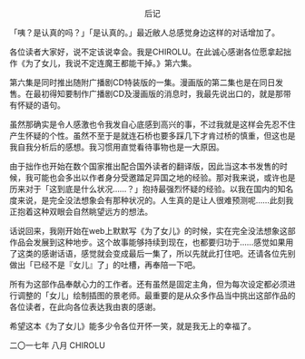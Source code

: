 <p align="center">后记</p>

「咦？是认真的吗？」「是认真的。」最近敝人总感觉身边这样的对话增加了。

各位读者大家好，说不定该说幸会。我是CHIROLU。在此诚心感谢各位愿拿起拙作《为了女儿，我说不定连魔王都能干掉。》第六集。

第六集是同时推出随附广播剧CD特装版的一集。漫画版的第二集也是在同日发售。在最初得知要制作广播剧CD及漫画版的消息时，我最先说出口的，就是那带有怀疑的语句。

虽然那确实是令人感激也令我发自心底感到高兴的事，不过我就是这样会先忍不住产生怀疑的个性。虽然不至于是就连石桥也要多踩几下才肯过桥的慎重，但这也是我自我分析后的感想。我习惯用直觉看待事物也是一大原因。

由于拙作也开始在数个国家推出配合国外读者的翻译版，因此当这本书发售的时候，我可能也会多出以作者身分受邀踏足异国之地的经验。那对我来说，或许也是历来对于「这到底是什么状况……？」抱持最强烈怀疑的经验。以我在国内的知名度来说，是完全没法想象会有那种状况的。人生真的是让人很难预测呢……此刻我正抱着这种双眼会自然眺望远方的想法。

话说回来，我刚开始在web上默默写《为了女儿》的时候，实在完全没法想象这部作品会发展到这种地步。这个故事能够持续到现在，也都要归功于……感觉如果用了这类的感谢话语，感觉就会变成最后一集了，所以先就此打住吧。还请各位先别做出「已经不是『女儿』了」的吐槽，再奉陪一下吧。

所有为这部作品奉献心力的工作者。还有虽然是固定主角，但为每次设定都必须进行调整的「女儿」绘制插图的景老师。最重要的是从众多作品当中挑出这部作品的各位读者，在此向各位表达我由衷的感谢。

希望这本《为了女儿》能多少令各位开怀一笑，就是我无上的幸福了。

二〇一七年 八月 CHIROLU

